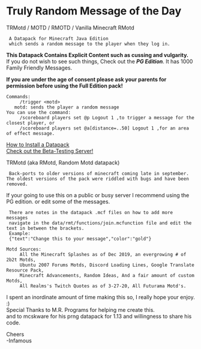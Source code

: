 # Truly Random Message of the Day  
TRMotd / MOTD / RMOTD / Vanilla Minecraft RMotd  

     A Datapack for Minecraft Java Edition  
     which sends a random message to the player when they log in.  
     
__This Datapack Contains Explicit Content such as cussing and vulgarity.__    
If you do not wish to see such things, Check out the ___PG Edition___.  It has 1000 Family Friendly Messages.  

__If you are under the age of consent please ask your parents for permission before using the Full Edition pack!__    
~~~
Commands:   
     /trigger <motd>  
   motd: sends the player a random message  
You can use the command:  
     /scoreboard players set @p Logout 1 ,to trigger a message for the closest player, or 
     /scoreboard players set @a[distance=..50] Logout 1 ,for an area of effect message.  
~~~
[How to Install a Datapack](https://www.youtube.com/watch?v=4Dxzw12TQcg)   
[Check out the Beta-Testing Server!](https://bit.ly/2TizsgS)   

TRMotd (aka RMotd, Random Motd datapack)  

     Back-ports to older versions of minecraft coming late in september.  The oldest versions of the pack were riddled with bugs and have been removed.

If your going to use this on a public or busy server I recommend using the PG edition. or edit some of the messages.   

     There are notes in the datapack .mcf files on how to add more messages  
     navigate in the data/rmt/functions/join.mcfunction file and edit the text in between the brackets.  
     Example:  
     {"text":"Change this to your message","color":"gold"}  

~~~
Motd Sources:   
     All the Minecraft Splashes as of Dec 2019, an evergrowing # of 2b2t Motds,   
     Ubuntu 2007 Forums Motds, Discord Loading Lines, Google Translate Resource Pack,  
     Minecraft Advancements, Random Ideas, And a fair amount of custom Motds,   
     All Realms's Twitch Quotes as of 3-27-20, All Futurama Motd's.  
~~~
I spent an inordinate amount of time making this so, I really hope your enjoy. :)   
Special Thanks to M.R. Programs for helping me create this.  
and to mcskware for his prng datapack for 1.13 and willingness to share his code.  

Cheers   
-Infamous   
